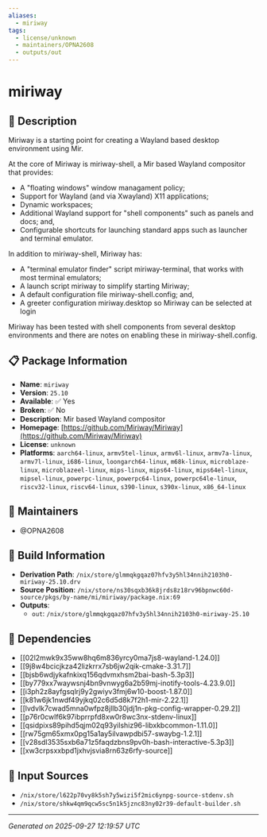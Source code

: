 ```yaml
---
aliases:
  - miriway
tags:
  - license/unknown
  - maintainers/OPNA2608
  - outputs/out
---
```


# miriway

## 📝 Description

Miriway is a starting point for creating a Wayland based desktop environment using Mir.

At the core of Miriway is miriway-shell, a Mir based Wayland compositor that provides:

- A "floating windows" window managament policy;
- Support for Wayland (and via Xwayland) X11 applications;
- Dynamic workspaces;
- Additional Wayland support for "shell components" such as panels and docs; and,
- Configurable shortcuts for launching standard apps such as launcher and terminal emulator.

In addition to miriway-shell, Miriway has:

- A "terminal emulator finder" script miriway-terminal, that works with most terminal emulators;
- A launch script miriway to simplify starting Miriway;
- A default configuration file miriway-shell.config; and,
- A greeter configuration miriway.desktop so Miriway can be selected at login

Miriway has been tested with shell components from several desktop environments and there are notes on
enabling these in miriway-shell.config.


## 📋 Package Information

- **Name**: `miriway`
- **Version**: `25.10`
- **Available**: ✅ Yes
- **Broken**: ✅ No
- **Description**: Mir based Wayland compositor
- **Homepage**: [https://github.com/Miriway/Miriway](https://github.com/Miriway/Miriway)
- **License**: `unknown`
- **Platforms**: `aarch64-linux`, `armv5tel-linux`, `armv6l-linux`, `armv7a-linux`, `armv7l-linux`, `i686-linux`, `loongarch64-linux`, `m68k-linux`, `microblaze-linux`, `microblazeel-linux`, `mips-linux`, `mips64-linux`, `mips64el-linux`, `mipsel-linux`, `powerpc-linux`, `powerpc64-linux`, `powerpc64le-linux`, `riscv32-linux`, `riscv64-linux`, `s390-linux`, `s390x-linux`, `x86_64-linux`
## 👥 Maintainers

- @OPNA2608


## 🔧 Build Information

- **Derivation Path**: `/nix/store/glmmqkgqaz07hfv3y5hl34nnih2103h0-miriway-25.10.drv`
- **Source Position**: `/nix/store/ns30sqxb36k8jrds8z18rv96bpnwc60d-source/pkgs/by-name/mi/miriway/package.nix:69`
- **Outputs**:
  - `out`:  `/nix/store/glmmqkgqaz07hfv3y5hl34nnih2103h0-miriway-25.10`

## 🔗 Dependencies

- [[02l2mwk9x35ww8hq6m836yrcy0ma7js8-wayland-1.24.0]]
- [[9j8w4bcicjkza42lizkrrx7sb6jw2qik-cmake-3.31.7]]
- [[bjsb6wdjykafnkixq156qdvmxhsm2bai-bash-5.3p3]]
- [[by779xx7waywsnj4bn9vnwyg6a2b59mj-inotify-tools-4.23.9.0]]
- [[i3ph2z8ayfgsqlrj9y2gwiyv3fmj6w10-boost-1.87.0]]
- [[k81w6jk1nwdf49yjkq02c6d5d8k7f2h1-mir-2.22.1]]
- [[lvdvlk7cwad5mna0wfpz8jllb30jdj1n-pkg-config-wrapper-0.29.2]]
- [[p76r0cwlf6k97ibprrpfd8xw0r8wc3nx-stdenv-linux]]
- [[qsidpixs89pihd5qjm02q93yilshiz96-libxkbcommon-1.11.0]]
- [[rw75gm65xmx0pg15a1ay5ilvawpdbi57-swaybg-1.2.1]]
- [[v28sdl3535sxb6a71z5faqdzbns9pv0h-bash-interactive-5.3p3]]
- [[xw3crpsxxbpd1jxhvjsvia8rn63z6rfy-source]]

## 📁 Input Sources

- `/nix/store/l622p70vy8k5sh7y5wizi5f2mic6ynpg-source-stdenv.sh`
- `/nix/store/shkw4qm9qcw5sc5n1k5jznc83ny02r39-default-builder.sh`

---
*Generated on 2025-09-27 12:19:57 UTC*
